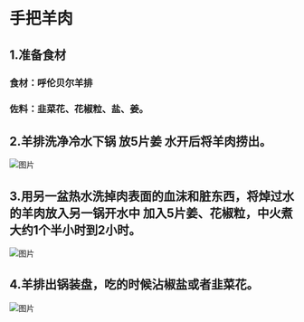 # 手把羊肉
## 1.准备食材
### 食材：呼伦贝尔羊排
### 佐料：韭菜花、花椒粒、盐、姜。

## 2.羊排洗净冷水下锅 放5片姜 水开后将羊肉捞出。
![图片](http://p1-q.mafengwo.net/s10/M00/D9/A9/wKgBZ1xNMe-AQkOuAAAmp6pEWUM27.jpeg)

## 3.用另一盆热水洗掉肉表面的血沫和脏东西，将焯过水的羊肉放入另一锅开水中 加入5片姜、花椒粒，中火煮大约1个半小时到2小时。
![图片](http://n2-q.mafengwo.net/s10/M00/D9/B4/wKgBZ1xNMpuAMycSAAAfGOqYS1k42.jpeg)

## 4.羊排出锅装盘，吃的时候沾椒盐或者韭菜花。
![图片](http://b4-q.mafengwo.net/s10/M00/DA/0C/wKgBZ1xNM5iAMrzCAAFOOMGERCc34.jpeg)
